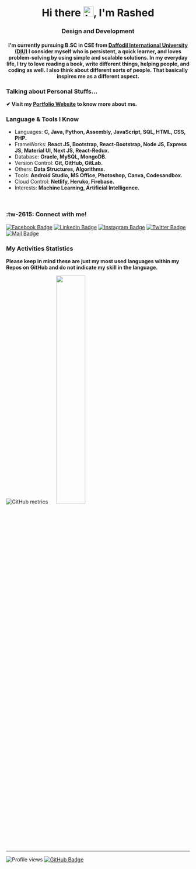 <h1 align="center">Hi there <img src="https://user-images.githubusercontent.com/1303154/88677602-1635ba80-d120-11ea-84d8-d263ba5fc3c0.gif" width="28px" alt="hi">, I'm Rashed</h1>
<h3 align="center">Design and Development</h3>

<h4 align="center">
I'm currently pursuing B.SC in CSE from <a href="https://daffodilvarsity.edu.bd">Daffodil International University (DIU)</a> I consider myself who is persistent, a quick learner, and loves problem-solving by using simple and scalable solutions. In my everyday life, I try to love reading a book, write different things, helping people, and coding as well. I also think about different sorts of people. That basically inspires me as a different aspect.
</h4>

### Talking about Personal Stuffs...
**✔ Visit my [Portfolio Website](https://rashed-abir.web.app/ "Portfolio Website") to know more about me.**

### Language & Tools I Know

- Languages: **C, Java, Python, Assembly, JavaScript, SQL, HTML, CSS, PHP.**
- FrameWorks: **React JS, Bootstrap, React-Bootstrap, Node JS, Express JS, Material UI, Next JS, React-Redux.**
- Database: **Oracle, MySQL, MongoDB.**
- Version Control: **Git, GitHub, GitLab.**
- Others: **Data Structures, Algorithms.**
- Tools: **Android Studio, MS Office, Photoshop, Canva, Codesandbox.**
- Cloud Control: **Netlify, Heruko, Firebase.**
- Interests: **Machine Learning, Artificial Intelligence.**
<br>

### :tw-2615: Connect with me!

[![Facebook Badge](https://img.shields.io/badge/Facebook-1877F2?style=for-the-badge&logo=facebook&logoColor=white)](https://facebook.com/abu.rashed.abir) [![Linkedin Badge](https://img.shields.io/badge/LinkedIn-0077B5?style=for-the-badge&logo=linkedin&logoColor=white)](https://www.linkedin.com/in/rashedabir/) [![Instagram Badge](https://img.shields.io/badge/Instagram-E4405F?style=for-the-badge&logo=instagram&logoColor=white)](https://instagram.com/rashedabir_) [![Twitter Badge](https://img.shields.io/badge/Twitter-1DA1F2?style=for-the-badge&logo=twitter&logoColor=white)](https://twitter.com/rashedabir_) [![Mail Badge](https://img.shields.io/badge/Gmail-D14836?style=for-the-badge&logo=gmail&logoColor=white)](mailto:rashedabir.cse@gmail.com)
<br>

### My Activities Statistics
**Please keep in mind these are just my most used languages within my Repos on GitHub and do not indicate my skill in the language.**

![GitHub metrics](https://metrics.lecoq.io/rashedabir) &emsp; <img width="40%" src="https://github-readme-stats.vercel.app/api/top-langs/?username=rashedabir&layout=compact&theme=tokyonight">
<br>

------------

![Profile views](https://gpvc.arturio.dev/rashedabir) <a href="https://github.com/rashedabir?tab=followers"><img src="https://img.shields.io/github/followers/rashedabir?label=Followers&style=social" alt="GitHub Badge"></a> <img src="https://img.shields.io/badge/Ask%20me-anything-1abc9c.svg" alt="" />
